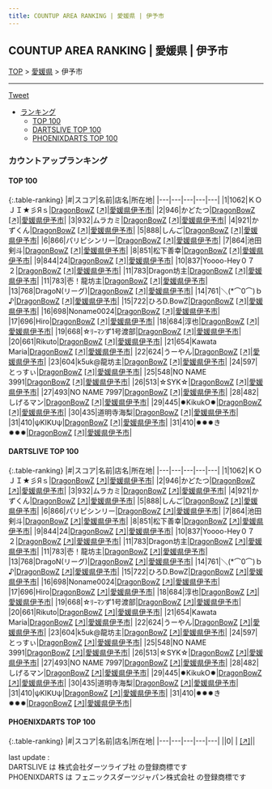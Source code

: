 ```yaml
---
title: COUNTUP AREA RANKING | 愛媛県 | 伊予市
---
```

## COUNTUP AREA RANKING | 愛媛県 | 伊予市

[TOP](/darts/rank/) > [愛媛県](/darts/rank/愛媛県/) > 伊予市

___

<a href="https://twitter.com/share?ref_src=twsrc%5Etfw" data-text="COUNTUP AREA RANKING | 愛媛県伊予市" class="twitter-share-button" data-hashtags="DARTSLIVE,PHOENIXDARTS,darts,ダーツ" data-show-count="false">Tweet</a>

* [ランキング](#カウントアップランキング)
    * [TOP 100](#top-100)
    * [DARTSLIVE TOP 100](#dartslive-top-100)
    * [PHOENIXDARTS TOP 100](#phoenixdarts-top-100)

### カウントアップランキング

#### TOP 100



{:.table-ranking}
|#|スコア|名前|店名|所在地|
|---|---|---|---|---|
|1|1062|<span class="rank-name-dl">ＫＯＪＩ★彡Яｓ</span>|<a href="/darts/rank/shops/d7dbb13cdb8ed1560d9b047a20a7ba1e.html">DragonBowZ</a> <a href="https://search.dartslive.com/jp/shop/d7dbb13cdb8ed1560d9b047a20a7ba1e">[↗]</a>|<a href="/darts/rank/愛媛県/伊予市">愛媛県伊予市</a>|
|2|946|<span class="rank-name-dl">かどたつ</span>|<a href="/darts/rank/shops/d7dbb13cdb8ed1560d9b047a20a7ba1e.html">DragonBowZ</a> <a href="https://search.dartslive.com/jp/shop/d7dbb13cdb8ed1560d9b047a20a7ba1e">[↗]</a>|<a href="/darts/rank/愛媛県/伊予市">愛媛県伊予市</a>|
|3|932|<span class="rank-name-dl">ムラカミ</span>|<a href="/darts/rank/shops/d7dbb13cdb8ed1560d9b047a20a7ba1e.html">DragonBowZ</a> <a href="https://search.dartslive.com/jp/shop/d7dbb13cdb8ed1560d9b047a20a7ba1e">[↗]</a>|<a href="/darts/rank/愛媛県/伊予市">愛媛県伊予市</a>|
|4|921|<span class="rank-name-dl">かずくん</span>|<a href="/darts/rank/shops/d7dbb13cdb8ed1560d9b047a20a7ba1e.html">DragonBowZ</a> <a href="https://search.dartslive.com/jp/shop/d7dbb13cdb8ed1560d9b047a20a7ba1e">[↗]</a>|<a href="/darts/rank/愛媛県/伊予市">愛媛県伊予市</a>|
|5|888|<span class="rank-name-dl">しんご</span>|<a href="/darts/rank/shops/d7dbb13cdb8ed1560d9b047a20a7ba1e.html">DragonBowZ</a> <a href="https://search.dartslive.com/jp/shop/d7dbb13cdb8ed1560d9b047a20a7ba1e">[↗]</a>|<a href="/darts/rank/愛媛県/伊予市">愛媛県伊予市</a>|
|6|866|<span class="rank-name-dl">パリピシンリー</span>|<a href="/darts/rank/shops/d7dbb13cdb8ed1560d9b047a20a7ba1e.html">DragonBowZ</a> <a href="https://search.dartslive.com/jp/shop/d7dbb13cdb8ed1560d9b047a20a7ba1e">[↗]</a>|<a href="/darts/rank/愛媛県/伊予市">愛媛県伊予市</a>|
|7|864|<span class="rank-name-dl">池田 剣斗</span>|<a href="/darts/rank/shops/d7dbb13cdb8ed1560d9b047a20a7ba1e.html">DragonBowZ</a> <a href="https://search.dartslive.com/jp/shop/d7dbb13cdb8ed1560d9b047a20a7ba1e">[↗]</a>|<a href="/darts/rank/愛媛県/伊予市">愛媛県伊予市</a>|
|8|851|<span class="rank-name-dl">松下善幸</span>|<a href="/darts/rank/shops/d7dbb13cdb8ed1560d9b047a20a7ba1e.html">DragonBowZ</a> <a href="https://search.dartslive.com/jp/shop/d7dbb13cdb8ed1560d9b047a20a7ba1e">[↗]</a>|<a href="/darts/rank/愛媛県/伊予市">愛媛県伊予市</a>|
|9|844|<span class="rank-name-dl">24</span>|<a href="/darts/rank/shops/d7dbb13cdb8ed1560d9b047a20a7ba1e.html">DragonBowZ</a> <a href="https://search.dartslive.com/jp/shop/d7dbb13cdb8ed1560d9b047a20a7ba1e">[↗]</a>|<a href="/darts/rank/愛媛県/伊予市">愛媛県伊予市</a>|
|10|837|<span class="rank-name-dl">Yoooo-Hey０７２</span>|<a href="/darts/rank/shops/d7dbb13cdb8ed1560d9b047a20a7ba1e.html">DragonBowZ</a> <a href="https://search.dartslive.com/jp/shop/d7dbb13cdb8ed1560d9b047a20a7ba1e">[↗]</a>|<a href="/darts/rank/愛媛県/伊予市">愛媛県伊予市</a>|
|11|783|<span class="rank-name-dl">Dragon坊主</span>|<a href="/darts/rank/shops/d7dbb13cdb8ed1560d9b047a20a7ba1e.html">DragonBowZ</a> <a href="https://search.dartslive.com/jp/shop/d7dbb13cdb8ed1560d9b047a20a7ba1e">[↗]</a>|<a href="/darts/rank/愛媛県/伊予市">愛媛県伊予市</a>|
|11|783|<span class="rank-name-dl">壱！龍坊主</span>|<a href="/darts/rank/shops/d7dbb13cdb8ed1560d9b047a20a7ba1e.html">DragonBowZ</a> <a href="https://search.dartslive.com/jp/shop/d7dbb13cdb8ed1560d9b047a20a7ba1e">[↗]</a>|<a href="/darts/rank/愛媛県/伊予市">愛媛県伊予市</a>|
|13|768|<span class="rank-name-dl">DragoN(リーグ)</span>|<a href="/darts/rank/shops/d7dbb13cdb8ed1560d9b047a20a7ba1e.html">DragonBowZ</a> <a href="https://search.dartslive.com/jp/shop/d7dbb13cdb8ed1560d9b047a20a7ba1e">[↗]</a>|<a href="/darts/rank/愛媛県/伊予市">愛媛県伊予市</a>|
|14|761|<span class="rank-name-dl">＼(*⌒0⌒)ｂ♪</span>|<a href="/darts/rank/shops/d7dbb13cdb8ed1560d9b047a20a7ba1e.html">DragonBowZ</a> <a href="https://search.dartslive.com/jp/shop/d7dbb13cdb8ed1560d9b047a20a7ba1e">[↗]</a>|<a href="/darts/rank/愛媛県/伊予市">愛媛県伊予市</a>|
|15|722|<span class="rank-name-dl">ひろD.BowZ</span>|<a href="/darts/rank/shops/d7dbb13cdb8ed1560d9b047a20a7ba1e.html">DragonBowZ</a> <a href="https://search.dartslive.com/jp/shop/d7dbb13cdb8ed1560d9b047a20a7ba1e">[↗]</a>|<a href="/darts/rank/愛媛県/伊予市">愛媛県伊予市</a>|
|16|698|<span class="rank-name-dl">Noname0024</span>|<a href="/darts/rank/shops/d7dbb13cdb8ed1560d9b047a20a7ba1e.html">DragonBowZ</a> <a href="https://search.dartslive.com/jp/shop/d7dbb13cdb8ed1560d9b047a20a7ba1e">[↗]</a>|<a href="/darts/rank/愛媛県/伊予市">愛媛県伊予市</a>|
|17|696|<span class="rank-name-dl">Hiro</span>|<a href="/darts/rank/shops/d7dbb13cdb8ed1560d9b047a20a7ba1e.html">DragonBowZ</a> <a href="https://search.dartslive.com/jp/shop/d7dbb13cdb8ed1560d9b047a20a7ba1e">[↗]</a>|<a href="/darts/rank/愛媛県/伊予市">愛媛県伊予市</a>|
|18|684|<span class="rank-name-dl">淳也</span>|<a href="/darts/rank/shops/d7dbb13cdb8ed1560d9b047a20a7ba1e.html">DragonBowZ</a> <a href="https://search.dartslive.com/jp/shop/d7dbb13cdb8ed1560d9b047a20a7ba1e">[↗]</a>|<a href="/darts/rank/愛媛県/伊予市">愛媛県伊予市</a>|
|19|668|<span class="rank-name-dl">☆ﾘｰﾏﾝず1号渡部</span>|<a href="/darts/rank/shops/d7dbb13cdb8ed1560d9b047a20a7ba1e.html">DragonBowZ</a> <a href="https://search.dartslive.com/jp/shop/d7dbb13cdb8ed1560d9b047a20a7ba1e">[↗]</a>|<a href="/darts/rank/愛媛県/伊予市">愛媛県伊予市</a>|
|20|661|<span class="rank-name-dl">Rikuto</span>|<a href="/darts/rank/shops/d7dbb13cdb8ed1560d9b047a20a7ba1e.html">DragonBowZ</a> <a href="https://search.dartslive.com/jp/shop/d7dbb13cdb8ed1560d9b047a20a7ba1e">[↗]</a>|<a href="/darts/rank/愛媛県/伊予市">愛媛県伊予市</a>|
|21|654|<span class="rank-name-dl">Kawata Maria</span>|<a href="/darts/rank/shops/d7dbb13cdb8ed1560d9b047a20a7ba1e.html">DragonBowZ</a> <a href="https://search.dartslive.com/jp/shop/d7dbb13cdb8ed1560d9b047a20a7ba1e">[↗]</a>|<a href="/darts/rank/愛媛県/伊予市">愛媛県伊予市</a>|
|22|624|<span class="rank-name-dl">うーやん</span>|<a href="/darts/rank/shops/d7dbb13cdb8ed1560d9b047a20a7ba1e.html">DragonBowZ</a> <a href="https://search.dartslive.com/jp/shop/d7dbb13cdb8ed1560d9b047a20a7ba1e">[↗]</a>|<a href="/darts/rank/愛媛県/伊予市">愛媛県伊予市</a>|
|23|604|<span class="rank-name-dl">k5uk@龍坊主</span>|<a href="/darts/rank/shops/d7dbb13cdb8ed1560d9b047a20a7ba1e.html">DragonBowZ</a> <a href="https://search.dartslive.com/jp/shop/d7dbb13cdb8ed1560d9b047a20a7ba1e">[↗]</a>|<a href="/darts/rank/愛媛県/伊予市">愛媛県伊予市</a>|
|24|597|<span class="rank-name-dl">とっすぃ</span>|<a href="/darts/rank/shops/d7dbb13cdb8ed1560d9b047a20a7ba1e.html">DragonBowZ</a> <a href="https://search.dartslive.com/jp/shop/d7dbb13cdb8ed1560d9b047a20a7ba1e">[↗]</a>|<a href="/darts/rank/愛媛県/伊予市">愛媛県伊予市</a>|
|25|548|<span class="rank-name-dl">NO NAME 3991</span>|<a href="/darts/rank/shops/d7dbb13cdb8ed1560d9b047a20a7ba1e.html">DragonBowZ</a> <a href="https://search.dartslive.com/jp/shop/d7dbb13cdb8ed1560d9b047a20a7ba1e">[↗]</a>|<a href="/darts/rank/愛媛県/伊予市">愛媛県伊予市</a>|
|26|513|<span class="rank-name-dl">☆SYK☆</span>|<a href="/darts/rank/shops/d7dbb13cdb8ed1560d9b047a20a7ba1e.html">DragonBowZ</a> <a href="https://search.dartslive.com/jp/shop/d7dbb13cdb8ed1560d9b047a20a7ba1e">[↗]</a>|<a href="/darts/rank/愛媛県/伊予市">愛媛県伊予市</a>|
|27|493|<span class="rank-name-dl">NO NAME 7997</span>|<a href="/darts/rank/shops/d7dbb13cdb8ed1560d9b047a20a7ba1e.html">DragonBowZ</a> <a href="https://search.dartslive.com/jp/shop/d7dbb13cdb8ed1560d9b047a20a7ba1e">[↗]</a>|<a href="/darts/rank/愛媛県/伊予市">愛媛県伊予市</a>|
|28|482|<span class="rank-name-dl">しげるマン</span>|<a href="/darts/rank/shops/d7dbb13cdb8ed1560d9b047a20a7ba1e.html">DragonBowZ</a> <a href="https://search.dartslive.com/jp/shop/d7dbb13cdb8ed1560d9b047a20a7ba1e">[↗]</a>|<a href="/darts/rank/愛媛県/伊予市">愛媛県伊予市</a>|
|29|445|<span class="rank-name-dl">✹KikukO✹</span>|<a href="/darts/rank/shops/d7dbb13cdb8ed1560d9b047a20a7ba1e.html">DragonBowZ</a> <a href="https://search.dartslive.com/jp/shop/d7dbb13cdb8ed1560d9b047a20a7ba1e">[↗]</a>|<a href="/darts/rank/愛媛県/伊予市">愛媛県伊予市</a>|
|30|435|<span class="rank-name-dl">道明寺海梨</span>|<a href="/darts/rank/shops/d7dbb13cdb8ed1560d9b047a20a7ba1e.html">DragonBowZ</a> <a href="https://search.dartslive.com/jp/shop/d7dbb13cdb8ed1560d9b047a20a7ba1e">[↗]</a>|<a href="/darts/rank/愛媛県/伊予市">愛媛県伊予市</a>|
|31|410|<span class="rank-name-dl">ψKIKᑌψ</span>|<a href="/darts/rank/shops/d7dbb13cdb8ed1560d9b047a20a7ba1e.html">DragonBowZ</a> <a href="https://search.dartslive.com/jp/shop/d7dbb13cdb8ed1560d9b047a20a7ba1e">[↗]</a>|<a href="/darts/rank/愛媛県/伊予市">愛媛県伊予市</a>|
|31|410|<span class="rank-name-dl">✹✹✹き✹✹✹</span>|<a href="/darts/rank/shops/d7dbb13cdb8ed1560d9b047a20a7ba1e.html">DragonBowZ</a> <a href="https://search.dartslive.com/jp/shop/d7dbb13cdb8ed1560d9b047a20a7ba1e">[↗]</a>|<a href="/darts/rank/愛媛県/伊予市">愛媛県伊予市</a>|


#### DARTSLIVE TOP 100



{:.table-ranking}
|#|スコア|名前|店名|所在地|
|---|---|---|---|---|
|1|1062|<span class="rank-name-dl">ＫＯＪＩ★彡Яｓ</span>|<a href="/darts/rank/shops/d7dbb13cdb8ed1560d9b047a20a7ba1e.html">DragonBowZ</a> <a href="https://search.dartslive.com/jp/shop/d7dbb13cdb8ed1560d9b047a20a7ba1e">[↗]</a>|<a href="/darts/rank/愛媛県/伊予市">愛媛県伊予市</a>|
|2|946|<span class="rank-name-dl">かどたつ</span>|<a href="/darts/rank/shops/d7dbb13cdb8ed1560d9b047a20a7ba1e.html">DragonBowZ</a> <a href="https://search.dartslive.com/jp/shop/d7dbb13cdb8ed1560d9b047a20a7ba1e">[↗]</a>|<a href="/darts/rank/愛媛県/伊予市">愛媛県伊予市</a>|
|3|932|<span class="rank-name-dl">ムラカミ</span>|<a href="/darts/rank/shops/d7dbb13cdb8ed1560d9b047a20a7ba1e.html">DragonBowZ</a> <a href="https://search.dartslive.com/jp/shop/d7dbb13cdb8ed1560d9b047a20a7ba1e">[↗]</a>|<a href="/darts/rank/愛媛県/伊予市">愛媛県伊予市</a>|
|4|921|<span class="rank-name-dl">かずくん</span>|<a href="/darts/rank/shops/d7dbb13cdb8ed1560d9b047a20a7ba1e.html">DragonBowZ</a> <a href="https://search.dartslive.com/jp/shop/d7dbb13cdb8ed1560d9b047a20a7ba1e">[↗]</a>|<a href="/darts/rank/愛媛県/伊予市">愛媛県伊予市</a>|
|5|888|<span class="rank-name-dl">しんご</span>|<a href="/darts/rank/shops/d7dbb13cdb8ed1560d9b047a20a7ba1e.html">DragonBowZ</a> <a href="https://search.dartslive.com/jp/shop/d7dbb13cdb8ed1560d9b047a20a7ba1e">[↗]</a>|<a href="/darts/rank/愛媛県/伊予市">愛媛県伊予市</a>|
|6|866|<span class="rank-name-dl">パリピシンリー</span>|<a href="/darts/rank/shops/d7dbb13cdb8ed1560d9b047a20a7ba1e.html">DragonBowZ</a> <a href="https://search.dartslive.com/jp/shop/d7dbb13cdb8ed1560d9b047a20a7ba1e">[↗]</a>|<a href="/darts/rank/愛媛県/伊予市">愛媛県伊予市</a>|
|7|864|<span class="rank-name-dl">池田 剣斗</span>|<a href="/darts/rank/shops/d7dbb13cdb8ed1560d9b047a20a7ba1e.html">DragonBowZ</a> <a href="https://search.dartslive.com/jp/shop/d7dbb13cdb8ed1560d9b047a20a7ba1e">[↗]</a>|<a href="/darts/rank/愛媛県/伊予市">愛媛県伊予市</a>|
|8|851|<span class="rank-name-dl">松下善幸</span>|<a href="/darts/rank/shops/d7dbb13cdb8ed1560d9b047a20a7ba1e.html">DragonBowZ</a> <a href="https://search.dartslive.com/jp/shop/d7dbb13cdb8ed1560d9b047a20a7ba1e">[↗]</a>|<a href="/darts/rank/愛媛県/伊予市">愛媛県伊予市</a>|
|9|844|<span class="rank-name-dl">24</span>|<a href="/darts/rank/shops/d7dbb13cdb8ed1560d9b047a20a7ba1e.html">DragonBowZ</a> <a href="https://search.dartslive.com/jp/shop/d7dbb13cdb8ed1560d9b047a20a7ba1e">[↗]</a>|<a href="/darts/rank/愛媛県/伊予市">愛媛県伊予市</a>|
|10|837|<span class="rank-name-dl">Yoooo-Hey０７２</span>|<a href="/darts/rank/shops/d7dbb13cdb8ed1560d9b047a20a7ba1e.html">DragonBowZ</a> <a href="https://search.dartslive.com/jp/shop/d7dbb13cdb8ed1560d9b047a20a7ba1e">[↗]</a>|<a href="/darts/rank/愛媛県/伊予市">愛媛県伊予市</a>|
|11|783|<span class="rank-name-dl">Dragon坊主</span>|<a href="/darts/rank/shops/d7dbb13cdb8ed1560d9b047a20a7ba1e.html">DragonBowZ</a> <a href="https://search.dartslive.com/jp/shop/d7dbb13cdb8ed1560d9b047a20a7ba1e">[↗]</a>|<a href="/darts/rank/愛媛県/伊予市">愛媛県伊予市</a>|
|11|783|<span class="rank-name-dl">壱！龍坊主</span>|<a href="/darts/rank/shops/d7dbb13cdb8ed1560d9b047a20a7ba1e.html">DragonBowZ</a> <a href="https://search.dartslive.com/jp/shop/d7dbb13cdb8ed1560d9b047a20a7ba1e">[↗]</a>|<a href="/darts/rank/愛媛県/伊予市">愛媛県伊予市</a>|
|13|768|<span class="rank-name-dl">DragoN(リーグ)</span>|<a href="/darts/rank/shops/d7dbb13cdb8ed1560d9b047a20a7ba1e.html">DragonBowZ</a> <a href="https://search.dartslive.com/jp/shop/d7dbb13cdb8ed1560d9b047a20a7ba1e">[↗]</a>|<a href="/darts/rank/愛媛県/伊予市">愛媛県伊予市</a>|
|14|761|<span class="rank-name-dl">＼(*⌒0⌒)ｂ♪</span>|<a href="/darts/rank/shops/d7dbb13cdb8ed1560d9b047a20a7ba1e.html">DragonBowZ</a> <a href="https://search.dartslive.com/jp/shop/d7dbb13cdb8ed1560d9b047a20a7ba1e">[↗]</a>|<a href="/darts/rank/愛媛県/伊予市">愛媛県伊予市</a>|
|15|722|<span class="rank-name-dl">ひろD.BowZ</span>|<a href="/darts/rank/shops/d7dbb13cdb8ed1560d9b047a20a7ba1e.html">DragonBowZ</a> <a href="https://search.dartslive.com/jp/shop/d7dbb13cdb8ed1560d9b047a20a7ba1e">[↗]</a>|<a href="/darts/rank/愛媛県/伊予市">愛媛県伊予市</a>|
|16|698|<span class="rank-name-dl">Noname0024</span>|<a href="/darts/rank/shops/d7dbb13cdb8ed1560d9b047a20a7ba1e.html">DragonBowZ</a> <a href="https://search.dartslive.com/jp/shop/d7dbb13cdb8ed1560d9b047a20a7ba1e">[↗]</a>|<a href="/darts/rank/愛媛県/伊予市">愛媛県伊予市</a>|
|17|696|<span class="rank-name-dl">Hiro</span>|<a href="/darts/rank/shops/d7dbb13cdb8ed1560d9b047a20a7ba1e.html">DragonBowZ</a> <a href="https://search.dartslive.com/jp/shop/d7dbb13cdb8ed1560d9b047a20a7ba1e">[↗]</a>|<a href="/darts/rank/愛媛県/伊予市">愛媛県伊予市</a>|
|18|684|<span class="rank-name-dl">淳也</span>|<a href="/darts/rank/shops/d7dbb13cdb8ed1560d9b047a20a7ba1e.html">DragonBowZ</a> <a href="https://search.dartslive.com/jp/shop/d7dbb13cdb8ed1560d9b047a20a7ba1e">[↗]</a>|<a href="/darts/rank/愛媛県/伊予市">愛媛県伊予市</a>|
|19|668|<span class="rank-name-dl">☆ﾘｰﾏﾝず1号渡部</span>|<a href="/darts/rank/shops/d7dbb13cdb8ed1560d9b047a20a7ba1e.html">DragonBowZ</a> <a href="https://search.dartslive.com/jp/shop/d7dbb13cdb8ed1560d9b047a20a7ba1e">[↗]</a>|<a href="/darts/rank/愛媛県/伊予市">愛媛県伊予市</a>|
|20|661|<span class="rank-name-dl">Rikuto</span>|<a href="/darts/rank/shops/d7dbb13cdb8ed1560d9b047a20a7ba1e.html">DragonBowZ</a> <a href="https://search.dartslive.com/jp/shop/d7dbb13cdb8ed1560d9b047a20a7ba1e">[↗]</a>|<a href="/darts/rank/愛媛県/伊予市">愛媛県伊予市</a>|
|21|654|<span class="rank-name-dl">Kawata Maria</span>|<a href="/darts/rank/shops/d7dbb13cdb8ed1560d9b047a20a7ba1e.html">DragonBowZ</a> <a href="https://search.dartslive.com/jp/shop/d7dbb13cdb8ed1560d9b047a20a7ba1e">[↗]</a>|<a href="/darts/rank/愛媛県/伊予市">愛媛県伊予市</a>|
|22|624|<span class="rank-name-dl">うーやん</span>|<a href="/darts/rank/shops/d7dbb13cdb8ed1560d9b047a20a7ba1e.html">DragonBowZ</a> <a href="https://search.dartslive.com/jp/shop/d7dbb13cdb8ed1560d9b047a20a7ba1e">[↗]</a>|<a href="/darts/rank/愛媛県/伊予市">愛媛県伊予市</a>|
|23|604|<span class="rank-name-dl">k5uk@龍坊主</span>|<a href="/darts/rank/shops/d7dbb13cdb8ed1560d9b047a20a7ba1e.html">DragonBowZ</a> <a href="https://search.dartslive.com/jp/shop/d7dbb13cdb8ed1560d9b047a20a7ba1e">[↗]</a>|<a href="/darts/rank/愛媛県/伊予市">愛媛県伊予市</a>|
|24|597|<span class="rank-name-dl">とっすぃ</span>|<a href="/darts/rank/shops/d7dbb13cdb8ed1560d9b047a20a7ba1e.html">DragonBowZ</a> <a href="https://search.dartslive.com/jp/shop/d7dbb13cdb8ed1560d9b047a20a7ba1e">[↗]</a>|<a href="/darts/rank/愛媛県/伊予市">愛媛県伊予市</a>|
|25|548|<span class="rank-name-dl">NO NAME 3991</span>|<a href="/darts/rank/shops/d7dbb13cdb8ed1560d9b047a20a7ba1e.html">DragonBowZ</a> <a href="https://search.dartslive.com/jp/shop/d7dbb13cdb8ed1560d9b047a20a7ba1e">[↗]</a>|<a href="/darts/rank/愛媛県/伊予市">愛媛県伊予市</a>|
|26|513|<span class="rank-name-dl">☆SYK☆</span>|<a href="/darts/rank/shops/d7dbb13cdb8ed1560d9b047a20a7ba1e.html">DragonBowZ</a> <a href="https://search.dartslive.com/jp/shop/d7dbb13cdb8ed1560d9b047a20a7ba1e">[↗]</a>|<a href="/darts/rank/愛媛県/伊予市">愛媛県伊予市</a>|
|27|493|<span class="rank-name-dl">NO NAME 7997</span>|<a href="/darts/rank/shops/d7dbb13cdb8ed1560d9b047a20a7ba1e.html">DragonBowZ</a> <a href="https://search.dartslive.com/jp/shop/d7dbb13cdb8ed1560d9b047a20a7ba1e">[↗]</a>|<a href="/darts/rank/愛媛県/伊予市">愛媛県伊予市</a>|
|28|482|<span class="rank-name-dl">しげるマン</span>|<a href="/darts/rank/shops/d7dbb13cdb8ed1560d9b047a20a7ba1e.html">DragonBowZ</a> <a href="https://search.dartslive.com/jp/shop/d7dbb13cdb8ed1560d9b047a20a7ba1e">[↗]</a>|<a href="/darts/rank/愛媛県/伊予市">愛媛県伊予市</a>|
|29|445|<span class="rank-name-dl">✹KikukO✹</span>|<a href="/darts/rank/shops/d7dbb13cdb8ed1560d9b047a20a7ba1e.html">DragonBowZ</a> <a href="https://search.dartslive.com/jp/shop/d7dbb13cdb8ed1560d9b047a20a7ba1e">[↗]</a>|<a href="/darts/rank/愛媛県/伊予市">愛媛県伊予市</a>|
|30|435|<span class="rank-name-dl">道明寺海梨</span>|<a href="/darts/rank/shops/d7dbb13cdb8ed1560d9b047a20a7ba1e.html">DragonBowZ</a> <a href="https://search.dartslive.com/jp/shop/d7dbb13cdb8ed1560d9b047a20a7ba1e">[↗]</a>|<a href="/darts/rank/愛媛県/伊予市">愛媛県伊予市</a>|
|31|410|<span class="rank-name-dl">ψKIKᑌψ</span>|<a href="/darts/rank/shops/d7dbb13cdb8ed1560d9b047a20a7ba1e.html">DragonBowZ</a> <a href="https://search.dartslive.com/jp/shop/d7dbb13cdb8ed1560d9b047a20a7ba1e">[↗]</a>|<a href="/darts/rank/愛媛県/伊予市">愛媛県伊予市</a>|
|31|410|<span class="rank-name-dl">✹✹✹き✹✹✹</span>|<a href="/darts/rank/shops/d7dbb13cdb8ed1560d9b047a20a7ba1e.html">DragonBowZ</a> <a href="https://search.dartslive.com/jp/shop/d7dbb13cdb8ed1560d9b047a20a7ba1e">[↗]</a>|<a href="/darts/rank/愛媛県/伊予市">愛媛県伊予市</a>|


#### PHOENIXDARTS TOP 100



{:.table-ranking}
|#|スコア|名前|店名|所在地|
|---|---|---|---|---|
||0|<span class="rank-name-dl"> </span>|<a href="/darts/rank/shops/.html"></a> <a href="">[↗]</a>|<a href="/darts/rank//"></a>|


<div class="footer border-top border-gray-light mt-5 pt-3 text-right text-gray">
    last update : <span style="font-weight: italic" id="foot_last_modified"></span><br />
    DARTSLIVE は 株式会社ダーツライブ社 の登録商標です<br />
    PHOENIXDARTS は フェニックスダーツジャパン株式会社 の登録商標です<br />
</div>

<script src="https://cdnjs.cloudflare.com/ajax/libs/jquery.tablesorter/2.31.3/js/jquery.tablesorter.min.js" integrity="sha512-qzgd5cYSZcosqpzpn7zF2ZId8f/8CHmFKZ8j7mU4OUXTNRd5g+ZHBPsgKEwoqxCtdQvExE5LprwwPAgoicguNg==" crossorigin="anonymous" referrerpolicy="no-referrer"></script>
<link rel="stylesheet" href="https://cdnjs.cloudflare.com/ajax/libs/jquery.tablesorter/2.31.3/css/theme.default.min.css" integrity="sha512-wghhOJkjQX0Lh3NSWvNKeZ0ZpNn+SPVXX1Qyc9OCaogADktxrBiBdKGDoqVUOyhStvMBmJQ8ZdMHiR3wuEq8+w==" crossorigin="anonymous" referrerpolicy="no-referrer" />
<script>
$(function() {
    $(".table-ranking").tablesorter({sortList:[[0, 0]]});
    $("#foot_last_modified").text(formatDate(new Date(document.lastModified), 'yyyy-MM-dd HH:mm:ss'));
});
</script>

<script async src="https://platform.twitter.com/widgets.js" charset="utf-8"></script>